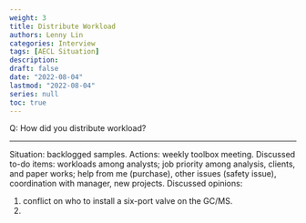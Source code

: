 ```yaml
---
weight: 3
title: Distribute Workload
authors: Lenny Lin
categories: Interview
tags: [AECL Situation]
description: 
draft: false
date: "2022-08-04"
lastmod: "2022-08-04"
series: null
toc: true
---
```


Q: How did you distribute workload?
<!--more-->

---

Situation: backlogged samples.
Actions: weekly toolbox meeting.
Discussed to-do items: workloads among analysts; job priority among analysis, clients, and paper works; help from me (purchase), other issues (safety issue), coordination with manager, new projects.
Discussed opinions: 
1) conflict on who to install a six-port valve on the GC/MS.
2) 
